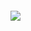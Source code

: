 <a href="https://github.com/XIU2">
  <img style="margin-top: -20px;" src="https://github-readme-stats.vercel.app/api?username=XIU2&show_icons=true&hide=contribs,prs&include_all_commits=true&bg_color=30,fcb590,e46454&title_color=fff&text_color=fff&icon_color=fff" />
</a>
